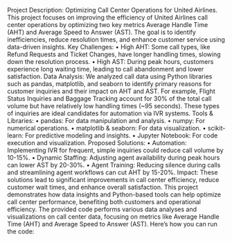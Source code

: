 Project Description: Optimizing Call Center Operations for United Airlines.   
This project focuses on improving the efficiency of United Airlines call center operations by optimizing two key metrics Average Handle Time (AHT) and Average Speed to Answer (AST). The goal is to identify inefficiencies, reduce resolution times, and enhance customer service using data-driven insights.
Key Challenges:
•	High AHT: Some call types, like Refund Requests and Ticket Changes, have longer handling times, slowing down the resolution process.
•	High AST: During peak hours, customers experience long waiting time, leading to call abandonment and lower satisfaction.
Data Analysis:
We analyzed call data using Python libraries such as pandas, matplotlib, and seaborn to identify primary reasons for customer inquiries and their impact on AHT and AST. For example, Flight Status Inquiries and Baggage Tracking account for 30% of the total call volume but have relatively low handling times (~95 seconds). These types of inquiries are ideal candidates for automation via IVR systems.
Tools & Libraries:
•	pandas: For data manipulation and analysis.
•	numpy: For numerical operations.
•	matplotlib & seaborn: For data visualization.
•	scikit-learn: For predictive modeling and insights.
•	Jupyter Notebook: For code execution and visualization.
Proposed Solutions:
•	Automation: Implementing IVR for frequent, simple inquiries could reduce call volume by 10-15%.
•	Dynamic Staffing: Adjusting agent availability during peak hours can lower AST by 20-30%.
•	Agent Training: Reducing silence during calls and streamlining agent workflows can cut AHT by 15-20%.
Impact:
These solutions lead to significant improvements in call center efficiency, reduce customer wait times, and enhance overall satisfaction.
This project demonstrates how data insights and Python-based tools can help optimize call center performance, benefiting both customers and operational efficiency.
The provided code performs various data analyses and visualizations on call center data, focusing on metrics like Average Handle Time (AHT) and Average Speed to Answer (AST). Here’s how you can run the code:


